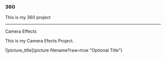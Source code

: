 ### 360

<script src="//360.vizor.io/scripts/embed.js" data-vizorurl="https://360.vizor.io/embed/v/v3b1v" ></script>

This is my 360 project

***

Camera Effects

This is my Camera Efects Project.

![picture_title](picture filename?raw=true "Optional Title")

